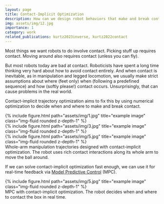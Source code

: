 ```yaml
---
layout: page
title: Contact-Implicit Optimization
description: How can we design robot behaviors that make and break contact? 
img: assets/img/12.jpg
importance: 1
category: work
related_publications: kurtz2023inverse, kurtz2022contact
---
```


Most things we want robots to do involve contact. Picking stuff up requires
contact. Moving around also requires contact (unless you can fly). 

But most robots today are bad at contact. Roboticists have spent a long time
thinking very hard about how to avoid contact entirely. And when contact is 
inevitable, as in manipulation and legged locomotion, we usually make strict assumptions
about where (feet only) when (following a predefined sequence) and how (softly
please!) contact occurs. Unsurprisingly, that can cause problems in the real
world.

Contact-implicit trajectory optimization aims to fix this by using numerical
optimization to decide when and where to make and break contact. 

<div class="row">
    <div class="col-sm mt-3 mt-md-0">
        {% include figure.html path="assets/img/1.jpg" title="example image" class="img-fluid rounded z-depth-1" %}
    </div>
    <div class="col-sm mt-3 mt-md-0">
        {% include figure.html path="assets/img/3.jpg" title="example image" class="img-fluid rounded z-depth-1" %}
    </div>
    <div class="col-sm mt-3 mt-md-0">
        {% include figure.html path="assets/img/5.jpg" title="example image" class="img-fluid rounded z-depth-1" %}
    </div>
</div>
<div class="caption">
    Whole-arm manipulation trajectories designed with contact-implicit
    optimization. The robot uses rich contact interactions along its whole arm
    to move the ball around. 
</div>

If we can solve contact-implicit optimization fast enough, we can use it for
real-time feedback via [Model Predictive
Control](https://en.wikipedia.org/wiki/Model_predictive_control) (MPC).

<div class="row">
    <div class="col-sm mt-3 mt-md-0">
        {% include figure.html path="assets/img/5.jpg" title="example image" class="img-fluid rounded z-depth-1" %}
    </div>
</div>
<div class="caption">
    MPC with contact-implicit optimization. The robot decides when and
    where to contact the box in real time.
</div>

